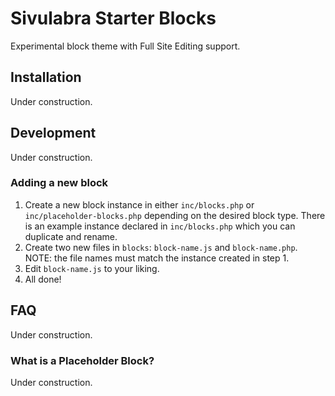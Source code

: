 # Sivulabra Starter Blocks
Experimental block theme with Full Site Editing support.

## Installation
Under construction.

## Development
Under construction.

### Adding a new block
1. Create a new block instance in either `inc/blocks.php` or `inc/placeholder-blocks.php` depending on the desired block type. There is an example instance declared in `inc/blocks.php` which you can duplicate and rename.
2. Create two new files in `blocks`: `block-name.js` and `block-name.php`. NOTE: the file names must match the instance created in step 1.
3. Edit `block-name.js` to your liking.
4. All done!

## FAQ
Under construction.

### What is a Placeholder Block?
Under construction.